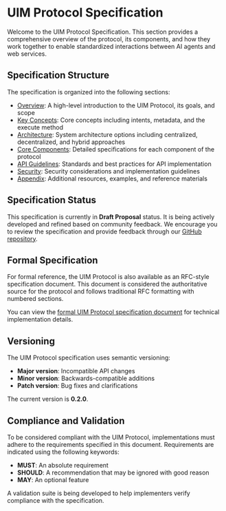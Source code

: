 # UIM Protocol Specification

Welcome to the UIM Protocol Specification. This section provides a comprehensive overview of the protocol, its components, and how they work together to enable standardized interactions between AI agents and web services.

## Specification Structure

The specification is organized into the following sections:

- [Overview](overview.md): A high-level introduction to the UIM Protocol, its goals, and scope
- [Key Concepts](key-concepts.md): Core concepts including intents, metadata, and the execute method
- [Architecture](architecture.md): System architecture options including centralized, decentralized, and hybrid approaches
- [Core Components](core-components.md): Detailed specifications for each component of the protocol
- [API Guidelines](api-guidelines.md): Standards and best practices for API implementation
- [Security](security.md): Security considerations and implementation guidelines
- [Appendix](appendix.md): Additional resources, examples, and reference materials

## Specification Status

This specification is currently in **Draft Proposal** status. It is being actively developed and refined based on community feedback. We encourage you to review the specification and provide feedback through our [GitHub repository](https://github.com/synaptiai/uim-protocol).

## Formal Specification

For formal reference, the UIM Protocol is also available as an RFC-style specification document. This document is considered the authoritative source for the protocol and follows traditional RFC formatting with numbered sections.

You can view the [formal UIM Protocol specification document](../../../docs/specification/uim-specification.md) for technical implementation details.

## Versioning

The UIM Protocol specification uses semantic versioning:

- **Major version**: Incompatible API changes
- **Minor version**: Backwards-compatible additions
- **Patch version**: Bug fixes and clarifications

The current version is **0.2.0**.

## Compliance and Validation

To be considered compliant with the UIM Protocol, implementations must adhere to the requirements specified in this document. Requirements are indicated using the following keywords:

- **MUST**: An absolute requirement
- **SHOULD**: A recommendation that may be ignored with good reason
- **MAY**: An optional feature

A validation suite is being developed to help implementers verify compliance with the specification.
